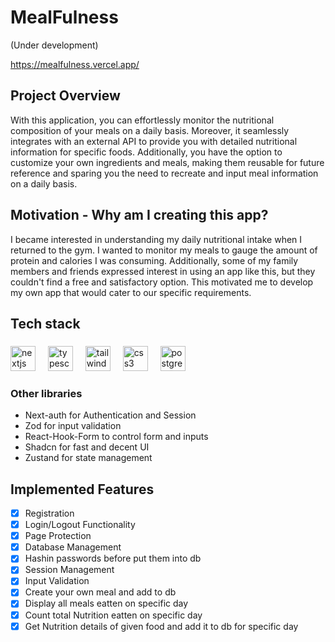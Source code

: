 # MealFulness
(Under development)

https://mealfulness.vercel.app/


## Project Overview
With this application, you can effortlessly monitor the nutritional composition of your meals on a daily basis. Moreover, it seamlessly integrates with an external API to provide you with detailed nutritional information for specific foods. Additionally, you have the option to customize your own ingredients and meals, making them reusable for future reference and sparing you the need to recreate and input meal information on a daily basis.

## Motivation - Why am I creating this app?
I became interested in understanding my daily nutritional intake when I returned to the gym. I wanted to monitor my meals to gauge the amount of protein and calories I was consuming. Additionally, some of my family members and friends expressed interest in using an app like this, but they couldn't find a free and satisfactory option. This motivated me to develop my own app that would cater to our specific requirements.



<h2 align="left">Tech stack</h2>

###

<div align="left">
  <img src="https://skillicons.dev/icons?i=nextjs" height="40" alt="nextjs logo"  />
  <img width="12" />
  <img src="https://cdn.jsdelivr.net/gh/devicons/devicon/icons/typescript/typescript-original.svg" height="40" alt="typescript logo"  />
  <img width="12" />
  <img src="https://cdn.simpleicons.org/tailwindcss/06B6D4" height="40" alt="tailwindcss logo"  />
  <img width="12" />
  <img src="https://skillicons.dev/icons?i=css" height="40" alt="css3 logo"  />
  <img width="12" /> 
  <img src="https://cdn.jsdelivr.net/gh/devicons/devicon/icons/postgresql/postgresql-original.svg" height="40" alt="postgresql logo"  />

</div>

### Other libraries
- Next-auth for Authentication and Session
- Zod for input validation
- React-Hook-Form to control form and inputs
- Shadcn for fast and decent UI
- Zustand for state management

<h2 align="left">Implemented Features</h2>

- [x] Registration
- [x] Login/Logout Functionality
- [x] Page Protection
- [x] Database Management
- [x] Hashin passwords before put them into db 
- [x] Session Management
- [x] Input Validation
- [x] Create your own meal and add to db
- [x] Display all meals eatten on specific day
- [x] Count total Nutrition eatten on specific day
- [x] Get Nutrition details of given food and add it to db for specific day   
